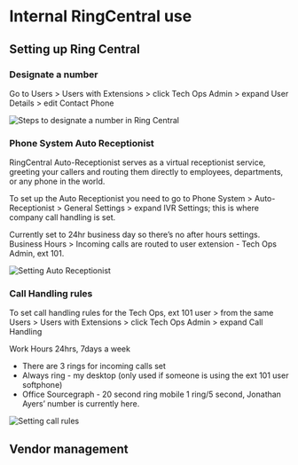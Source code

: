 # Internal RingCentral use

## Setting up Ring Central

### Designate a number

Go to Users > Users with Extensions > click Tech Ops Admin > expand User Details > edit Contact Phone

![Steps to designate a number in Ring Central](https://storage.googleapis.com/sourcegraph-assets/handbook/RingCentral%20Steps/RingCentral1-1.png)

###  Phone System Auto Receptionist

RingCentral Auto-Receptionist serves as a virtual receptionist service, greeting your callers and routing them directly to employees, departments, or any phone in the world.

To set up the Auto Receptionist you need to go to Phone System > Auto-Receptionist > General Settings > expand IVR Settings; this is where company call handling is set. 

Currently set to 24hr business day so there’s no after hours settings. Business Hours > Incoming calls are routed to user extension - Tech Ops Admin, ext 101.

![Setting Auto Receptionist](https://storage.googleapis.com/sourcegraph-assets/handbook/RingCentral%20Steps/RingCentral2.png)

### Call Handling rules 
To set call handling rules for the Tech Ops, ext 101 user > from the same Users > Users with Extensions > click Tech Ops Admin > expand Call Handling

Work Hours 24hrs, 7days a week
- There are 3 rings for incoming calls set
- Always ring - my desktop (only used if someone is using the ext 101 user softphone)
- Office Sourcegraph - 20 second ring mobile 1 ring/5 second, Jonathan Ayers’ number is currently here.

![Setting call rules](https://storage.googleapis.com/sourcegraph-assets/handbook/RingCentral%20Steps/RingCentral3-1.png)

## Vendor management
